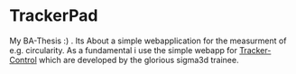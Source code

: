 # TrackerPad
My BA-Thesis :) . Its About a simple webapplication for the measurment of e.g. circularity. As a fundamental i use the simple webapp for [Tracker-Control](https://github.com/sigma3Dev/TrackerPad) which are developed by the glorious sigma3d trainee.
